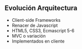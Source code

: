##  Evolución Arquitectura

 - Client-side Frameworks
  - Renacer de Javascript
  - HTML5, CSS3, Ecmascript 5-6
  - MVC o variación
  - Implementados en cliente
